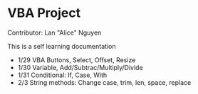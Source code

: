 # VBA Project

Contributor: Lan "Alice" Nguyen

This is a self learning documentation
- 1/29 VBA Buttons, Select, Offset, Resize
- 1/30 Variable, Add/Subtrac/Multiply/Divide
- 1/31 Conditional: If, Case, With
- 2/3 String methods: Change case, trim, len, space, replace